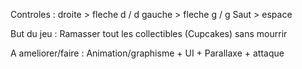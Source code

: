 Controles :
droite > fleche d / d
gauche > fleche g / g
Saut > espace

But du jeu :
Ramasser tout les collectibles (Cupcakes) sans mourrir 

A ameliorer/faire :
Animation/graphisme + UI + Parallaxe + attaque
